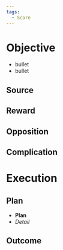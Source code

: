 ```yaml
---
tags:
  - Score
---
```

# Objective
- bullet
- bullet
## Source
## Reward
## Opposition
## Complication
# Execution
## Plan
- **Plan**
- *Detail*
## Outcome

